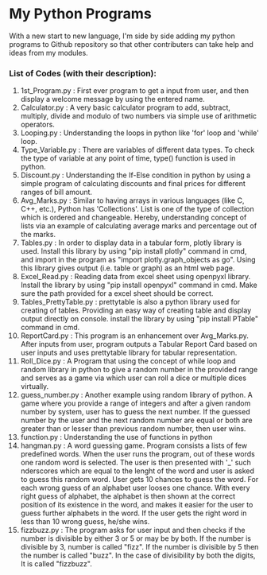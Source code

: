 # **My Python Programs**
With a new start to new language, I'm side by side adding my python programs to Github repository so that other contributers can take help and ideas from my modules.

### List of **Codes** (with their description):
1. 1st_Program.py : First ever program to get a input from user, and then display a welcome message by using the entered name.
2. Calculator.py : A very basic calculator program to add, subtract, multiply, divide and modulo of two numbers via simple use of arithmetic operators.
3. Looping.py : Understanding the loops in python like 'for' loop and 'while' loop. 
4. Type_Variable.py : There are variables of different data types. To check the type of variable at any point of time, type() function is used in python.  
5. Discount.py : Understanding the If-Else condition in python by using a simple program of calculating discounts and final prices for different ranges of bill amount.
6. Avg_Marks.py : Similar to having arrays in various languages (like C, C++, etc.), Python has 'Collections'. List is one of the type of collection which is ordered and changeable. Hereby, understanding concept of lists via an example of calculating average marks and percentage out of the marks.
7. Tables.py : In order to display data in a tabular form, plotly library is used. Install this library by using  "pip install plotly" command in cmd, and import in the program as "import plotly.graph_objects as go". Using this library gives output (i.e. table or graph) as an html web page.
8. Excel_Read.py : Reading data from excel sheet using openpyxl library. Install the library by using "pip install openpyxl" command in cmd. Make sure the path provided for a excel sheet should be correct.
9. Tables_PrettyTable.py : prettytable is also a python library used for creating of tables. Providing an easy way of creating table and display output directly on console. install the library by using "pip install PTable" command in cmd.
10. ReportCard.py : This program is an enhancement over Avg_Marks.py. After inputs from user, program outputs a Tabular Report Card based on user inputs and uses prettytable library for tabular representation.
11. Roll_Dice.py : A Program that using the concept of while loop and random library in python to give a random number in the provided range and serves as a game via which user can roll a dice or multiple dices virtually.
12. guess_number.py : Another example using random library of python. A game where you provide a range of integers and after a given random number by system, user has to guess the next number. If the guessed number by the user and the next random number are equal or both are greater than or lesser than previous random number, then user wins.  
13. function.py : Understanding the use of functions in python
14. hangman.py : A word guessing game. Program consists a lists of few predefined words. When the user runs the program, out of these words one random word is selected. The user is then presented with '_' such nderscores which are equal to the lenght of the word and user is asked to guess this random word. User gets 10 chances to guess the word. For each wrong guess of an alphabet user looses one chance. With every right guess of alphabet, the alphabet is then shown at the correct position of its existence in the word, and makes it easier for the user to guess further alphabets in the word. If the user gets the right word in less than 10 wrong guess, he/she wins.
15. fizzbuzz.py : The program asks for user input and then checks if the number is divisible by either 3 or 5 or may be by both. If the number is divisible by 3, number is called "fizz". If the number is divisible by 5 then the number is called "buzz". In the case of divisibility by both the digits, It is called "fizzbuzz".